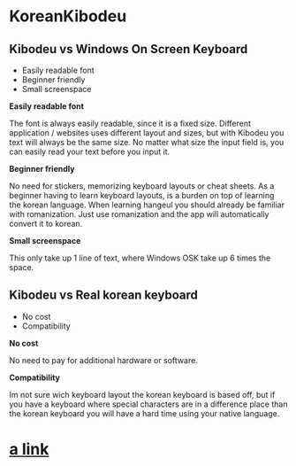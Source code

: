 # KoreanKibodeu

## Kibodeu vs Windows On Screen Keyboard

- Easily readable font
- Beginner friendly
- Small screenspace


**Easily readable font**

The font is always easily readable, since it is a fixed size. Different application / websites uses different layout and sizes, but with Kibodeu you text will always be the same size. No matter what size the input field is, you can easily read your text before you input it.

**Beginner friendly**

No need for stickers, memorizing keyboard layouts or cheat sheets. As a beginner having to learn keyboard layouts, is a burden on top of learning the korean language. When learning hangeul you should already be familiar with romanization. Just use romanization and the app will automatically convert it to korean.

**Small screenspace**

This only take up 1 line of text, where Windows OSK take up 6 times the space.

## Kibodeu vs Real korean keyboard

- No cost
- Compatibility

**No cost**

No need to pay for additional hardware or software.

**Compatibility**

Im not sure wich keyboard layout the korean keyboard is based off, but if you have a keyboard where special characters are in a difference place than the korean keyboard you will have a hard time using your native language. 

# [a link](https://www.google.com/)
